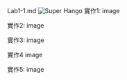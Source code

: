 Lab1-1.md
![Super Hango](https://github.com/Yushan30/EC2024/assets/162285019/899e2150-6c64-49a6-a0ee-765154a8dae1)
實作1:
image

實作2:
image

實作3: 
image

實作4 
image

實作5: 
image
